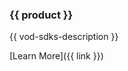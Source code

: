 <div class="quick-link-card">

<div class="quick-link-card-header {{ product }}">

### {{ product }}

</div>

<div class="quick-link-card-body">

{{ vod-sdks-description }}

<div class="quick-link-card-button">

[Learn More]({{ link }})

</div>

</div>

</div>
